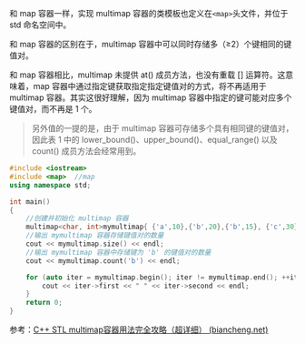 和 map 容器一样，实现 multimap 容器的类模板也定义在`<map>`头文件，并位于 std 命名空间中。

和 map 容器的区别在于，multimap 容器中可以同时存储多（≥2）个键相同的键值对。

和 map 容器相比，multimap 未提供 at() 成员方法，也没有重载 [] 运算符。这意味着，map 容器中通过指定键获取指定指定键值对的方式，将不再适用于 multimap 容器。其实这很好理解，因为 multimap 容器中指定的键可能对应多个键值对，而不再是 1 个。

> 另外值的一提的是，由于 multimap 容器可存储多个具有相同键的键值对，因此表 1 中的 lower_bound()、upper_bound()、equal_range() 以及 count() 成员方法会经常用到。

```C++
#include <iostream>
#include <map>  //map
using namespace std;   

int main()
{
    //创建并初始化 multimap 容器
    multimap<char, int>mymultimap{ {'a',10},{'b',20},{'b',15}, {'c',30} };
    //输出 mymultimap 容器存储键值对的数量
    cout << mymultimap.size() << endl;
    //输出 mymultimap 容器中存储键为 'b' 的键值对的数量
    cout << mymultimap.count('b') << endl;

    for (auto iter = mymultimap.begin(); iter != mymultimap.end(); ++iter) {
        cout << iter->first << " " << iter->second << endl;
    }
    return 0;
}
```





参考：[C++ STL multimap容器用法完全攻略（超详细） (biancheng.net)](http://c.biancheng.net/view/7190.html)